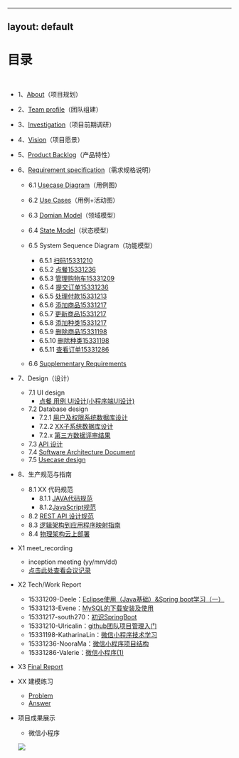 
---
layout: default
---

# [](#TOC)目录

&nbsp;&nbsp; 

* 1、[About](https://github.com/E-Order/Dashboard/blob/master/document/About.md)（项目规划）
* 2、[Team profile](https://github.com/E-Order/Dashboard/blob/master/document/Team_profile.md)（团队组建）
* 3、[Investigation](https://github.com/E-Order/Dashboard/blob/master/document/Investigation.md)（项目前期调研）
* 4、[Vision](https://github.com/E-Order/Dashboard/blob/master/document/Vision.md)（项目愿景）
* 5、[Product Backlog](https://github.com/E-Order/Dashboard/blob/master/document/Product_Backlog.md)（产品特性）
* 6、[Requirement specification](https://github.com/E-Order/Dashboard/blob/master/document/Requirement_Specification/%E9%9C%80%E6%B1%82%E8%A7%84%E6%A0%BC%E8%AF%B4%E6%98%8E%E4%B9%A6.md)（需求规格说明）
    - 6.1 [Usecase Diagram](https://github.com/E-Order/Dashboard/blob/master/document/graph/%E7%94%A8%E4%BE%8B%E5%9B%BE.png)（用例图）
    - 6.2 [Use Cases](https://github.com/E-Order/Dashboard/blob/master/document/Requirement_Specification/Use%20Cases%EF%BC%88%E7%94%A8%E4%BE%8B%EF%BC%89.md)（用例+活动图）
    - 6.3 [Domian Model](https://github.com/E-Order/Dashboard/blob/develop/document/graph/Eorder_domain_model.png)（领域模型）
    
    - 6.4 [State Model](https://github.com/E-Order/Dashboard/blob/master/document/Requirement_Specification/%E7%8A%B6%E6%80%81%E5%9B%BE.png?raw=true)（状态模型）


    - 6.5 System Sequence Diagram（功能模型）
        - 6.5.1 [扫码15331210](https://github.com/E-Order/Dashboard/blob/master/document/Requirement_Specification/%E7%B3%BB%E7%BB%9F%E9%A1%BA%E5%BA%8F%E5%9B%BE/15331210_%E6%89%AB%E7%A0%81.png?raw=true)
        - 6.5.2 [点餐15331236](https://github.com/E-Order/Dashboard/blob/master/document/Requirement_Specification/%E7%B3%BB%E7%BB%9F%E9%A1%BA%E5%BA%8F%E5%9B%BE/order_ssd.png?raw=true)
        - 6.5.3 [管理购物车15331209](https://github.com/E-Order/Dashboard/blob/master/document/Requirement_Specification/%E7%B3%BB%E7%BB%9F%E9%A1%BA%E5%BA%8F%E5%9B%BE/15331209_%E7%AE%A1%E7%90%86%E8%B4%AD%E7%89%A9%E8%BD%A6.png?raw=true)
        - 6.5.4 [提交订单15331236](https://github.com/E-Order/Dashboard/blob/master/document/Requirement_Specification/%E7%B3%BB%E7%BB%9F%E9%A1%BA%E5%BA%8F%E5%9B%BE/post_order_ssd.png?raw=true)
        - 6.5.5 [处理付款15331213](https://github.com/E-Order/Dashboard/blob/master/document/Requirement_Specification/%E7%B3%BB%E7%BB%9F%E9%A1%BA%E5%BA%8F%E5%9B%BE/15331213_%E5%A4%84%E7%90%86%E4%BB%98%E6%AC%BE.md)
        - 6.5.6 [添加商品15331217](https://github.com/E-Order/Dashboard/blob/master/document/Requirement_Specification/%E7%B3%BB%E7%BB%9F%E9%A1%BA%E5%BA%8F%E5%9B%BE/15331217-%E6%B7%BB%E5%8A%A0%E5%95%86%E5%93%81.png?raw=true)
        - 6.5.7 [更新商品15331217](https://github.com/E-Order/Dashboard/blob/master/document/Requirement_Specification/%E7%B3%BB%E7%BB%9F%E9%A1%BA%E5%BA%8F%E5%9B%BE/15331217-%E6%9B%B4%E6%96%B0%E5%95%86%E5%93%81.png?raw=true)
        - 6.5.8 [添加种类15331217](https://github.com/E-Order/Dashboard/blob/master/document/Requirement_Specification/%E7%B3%BB%E7%BB%9F%E9%A1%BA%E5%BA%8F%E5%9B%BE/15331217-%E6%B7%BB%E5%8A%A0%E7%A7%8D%E7%B1%BB.png?raw=true)
        - 6.5.9 [删除商品15331198](https://github.com/E-Order/Dashboard/blob/master/document/Requirement_Specification/%E7%B3%BB%E7%BB%9F%E9%A1%BA%E5%BA%8F%E5%9B%BE/15331198_%E5%88%A0%E9%99%A4%E5%95%86%E5%93%81.PNG?raw=true)
        - 6.5.10 [删除种类15331198](https://github.com/E-Order/Dashboard/blob/master/document/Requirement_Specification/%E7%B3%BB%E7%BB%9F%E9%A1%BA%E5%BA%8F%E5%9B%BE/15331198_%E5%88%A0%E9%99%A4%E5%95%86%E5%93%81%E7%A7%8D%E7%B1%BB.PNG?raw=true)
        - 6.5.11 [查看订单15331286](https://github.com/E-Order/Dashboard/blob/master/document/Requirement_Specification/%E7%B3%BB%E7%BB%9F%E9%A1%BA%E5%BA%8F%E5%9B%BE/%E6%9F%A5%E7%9C%8B%E8%AE%A2%E5%8D%95_15331286.png?raw=true)
    - 6.6 [Supplementary Requirements](https://github.com/E-Order/Dashboard/blob/master/document/Requirement_Specification/SupplementaryRequirements.md)
* 7、Design（设计）
    - 7.1 UI design
        - [点餐 用例 UI设计(小程序端UI设计)](https://github.com/E-Order/Dashboard/blob/master/document/Design/UI_design/UI%20Design.md)
    - 7.2 Database design
        - 7.2.1 [用户及权限系统数据库设计](https://github.com/E-Order/Dashboard/blob/master/document/Design/Database_design/%E6%95%B0%E6%8D%AE%E5%BA%93%E8%AE%BE%E8%AE%A1.md)
        - 7.2.2 [XX子系统数据库设计](https://github.com/E-Order/Dashboard/blob/master/document/Design/Database_design/xx子系统数据库设计.md) 
        - 7.2.x [第三方数据评审结果](https://github.com/E-Order/Dashboard/issues/9)
    - 7.3 [API 设计](https://ordermeal.docs.apiary.io/#)
    - 7.4 [Software Architecture Document](https://github.com/E-Order/Dashboard/blob/master/document/Design/Software%20Architecture%20Document.md)
    - 7.5 [Usecase design](https://github.com/E-Order/Dashboard/blob/master/document/Design/Use%20Case%20Design.md)
* 8、生产规范与指南
    - 8.1 XX 代码规范
        - 8.1.1 [JAVA代码规范](https://github.com/E-Order/Dashboard/blob/master/document/Java代码规范.md)
        - 8.1.2[JavaScript规范](https://github.com/E-Order/Dashboard/blob/master/document/JavaScript代码规范(微信小程序).md)
    - 8.2 [REST API 设计规范](https://github.com/E-Order/Dashboard/blob/master/document/REST_API_design_requirement.md)
    - 8.3 [逻辑架构到应用程序映射指南](https://github.com/E-Order/Dashboard/blob/master/document/%E9%80%BB%E8%BE%91%E6%9E%B6%E6%9E%84%E5%88%B0%E5%BA%94%E7%94%A8%E7%A8%8B%E5%BA%8F%E6%98%A0%E5%B0%84%E6%8C%87%E5%8D%97.md)
    - 8.4 [物理架构云上部署](DeploymentDocument.md)

* X1 meet_recording
    - inception meeting (yy/mm/dd)
    - [点击此处查看会议记录](https://github.com/E-Order/Dashboard/blob/master/document/meet_recording.md)
* X2 Tech/Work Report
    - 15331209-Deele：[Eclipse使用（Java基础）&Spring boot学习（一） ](https://blog.csdn.net/qq_32335095/article/details/79889667)
    - 15331213-Evene：[MySQL的下载安装及使用](https://blog.csdn.net/qq_35278061/article/details/79890250)
    - 15331217-south270：[初识SpringBoot](https://south270.github.io/blog/2018/04/12/first-study-report/)
    - 15331210-Ulricalin：[github团队项目管理入门](https://blog.csdn.net/ulricalin/article/details/79948569)
    - 15331198-KatharinaLin：[微信小程序技术学习](https://blog.csdn.net/KatharinLin/article/details/79921398)
    - 15331236-NooraMa：[微信小程序项目结构](https://ltimmy.github.io/%E5%BE%AE%E4%BF%A1%E5%B0%8F%E7%A8%8B%E5%BA%8F%E5%BC%80%E5%8F%91%E5%AD%A6%E4%B9%A0%E6%8A%A5%E5%91%8A/)
    - 15331286-Valerie：[微信小程序(1)](https://blog.csdn.net/joker_yy/article/details/79947404)

* X3 [Final Report](https://github.com/E-Order/Dashboard/tree/master/document/final_report)
* XX 建模练习
    - [Problem](https://github.com/E-Order/modelling_practice/blob/master/%E6%90%BA%E7%A8%8B%E7%81%AB%E8%BD%A6%E7%A5%A8%E9%A2%84%E8%AE%A2%E6%96%87%E6%A1%A3.md)
    - [Answer](https://github.com/E-Order/modelling_practice/tree/master/answer)
    
* 项目成果展示
  - 微信小程序
  
  ![](https://github.com/E-Order/Dashboard/blob/master/document/ls6i4-ae9kw.gif)
